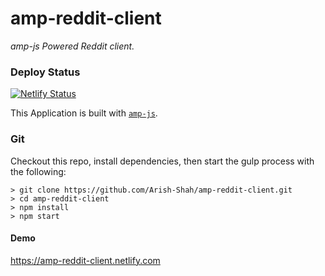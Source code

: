 # amp-reddit-client

_amp-js Powered Reddit client._

### Deploy Status

[![Netlify Status](https://api.netlify.com/api/v1/badges/e7a62fe1-f16d-449c-af9e-41c1e0540a78/deploy-status)](https://app.netlify.com/sites/amp-reddit-client/deploys)

This Application is built with [`amp-js`](https://npmjs.com/@arish-shah/amp).

### Git

Checkout this repo, install dependencies, then start the gulp process with the following:

```
> git clone https://github.com/Arish-Shah/amp-reddit-client.git
> cd amp-reddit-client
> npm install
> npm start
```

#### Demo

https://amp-reddit-client.netlify.com

